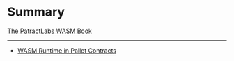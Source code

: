 # Summary

[The PatractLabs WASM Book](README.md)

---

- [WASM Runtime in Pallet Contracts](./runtime.md)

